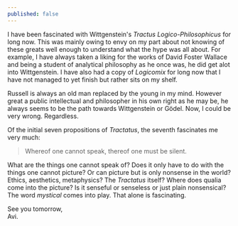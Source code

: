 ```yaml
---
published: false
---
```

I have been fascinated with Wittgenstein's _Tractus Logico-Philosophicus_ for long now. This was mainly owing to envy on my part about not knowing of these greats well enough to understand what the hype was all about. For example, I have always taken a liking for the works of David Foster Wallace and being a student of analytical philosophy as he once was, he did get alot into Wittgenstein. I have also had a copy of _Logicomix_ for long now that I have not managed to yet finish but rather sits on my shelf. 

Russell is always an old man replaced by the young in my mind. However great a public intellectual and philosopher in his own right as he may be, he always seems to be the path towards Wittgenstein or Gödel. Now, I could be very wrong. Regardless. 

Of the initial seven propositions of _Tractatus_, the seventh fascinates me very much:
>Whereof one cannot speak, thereof one must be silent.

What are the things one cannot speak of? Does it only have to do with the things one cannot picture? Or can picture but is only nonsense in the world? Ethics, aesthetics, metaphysics? The _Tractatus_ itself? Where does qualia come into the picture? Is it senseful or senseless or just plain nonsensical? The word _mystical_ comes into play. That alone is fascinating. 

See you tomorrow,  
Avi.
